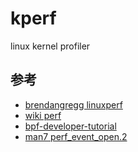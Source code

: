 # kperf

linux kernel profiler

## 参考

- [brendangregg linuxperf](https://www.brendangregg.com/linuxperf.html)
- [wiki perf](https://perf.wiki.kernel.org/index.php/Main_Page)
- [bpf-developer-tutorial](https://github.com/eunomia-bpf/bpf-developer-tutorial)
- [man7 perf_event_open.2](https://man7.org/linux/man-pages/man2/perf_event_open.2.html)